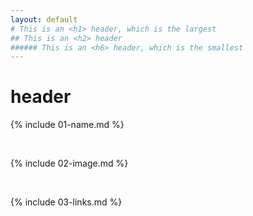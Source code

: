```yaml
---
layout: default
# This is an <h1> header, which is the largest
## This is an <h2> header
###### This is an <h6> header, which is the smallest
---
```

# header
{% include 01-name.md %}

<br>

{% include 02-image.md %}

<br>

{% include 03-links.md %}

